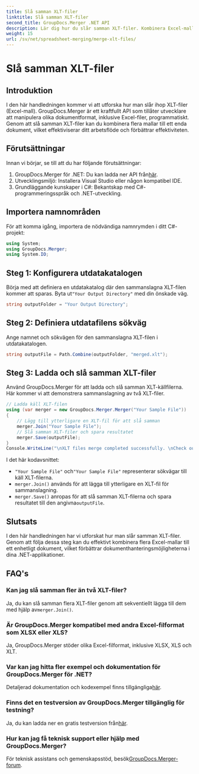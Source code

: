 ```yaml
---
title: Slå samman XLT-filer
linktitle: Slå samman XLT-filer
second_title: GroupDocs.Merger .NET API
description: Lär dig hur du slår samman XLT-filer. Kombinera Excel-mallar programmatiskt i C# med denna steg-för-steg-guide.
weight: 15
url: /sv/net/spreadsheet-merging/merge-xlt-files/
---
```


# Slå samman XLT-filer

## Introduktion
I den här handledningen kommer vi att utforska hur man slår ihop XLT-filer (Excel-mall). GroupDocs.Merger är ett kraftfullt API som tillåter utvecklare att manipulera olika dokumentformat, inklusive Excel-filer, programmatiskt. Genom att slå samman XLT-filer kan du kombinera flera mallar till ett enda dokument, vilket effektiviserar ditt arbetsflöde och förbättrar effektiviteten.
## Förutsättningar
Innan vi börjar, se till att du har följande förutsättningar:
1.  GroupDocs.Merger för .NET: Du kan ladda ner API från[här](https://releases.groupdocs.com/merger/net/).
2. Utvecklingsmiljö: Installera Visual Studio eller någon kompatibel IDE.
3. Grundläggande kunskaper i C#: Bekantskap med C#-programmeringsspråk och .NET-utveckling.

## Importera namnområden
För att komma igång, importera de nödvändiga namnrymden i ditt C#-projekt:
```csharp
using System; 
using GroupDocs.Merger;
using System.IO;
```
## Steg 1: Konfigurera utdatakatalogen
 Börja med att definiera en utdatakatalog där den sammanslagna XLT-filen kommer att sparas. Byta ut`"Your Output Directory"` med din önskade väg.
```csharp
string outputFolder = "Your Output Directory";
```
## Steg 2: Definiera utdatafilens sökväg
Ange namnet och sökvägen för den sammanslagna XLT-filen i utdatakatalogen.
```csharp
string outputFile = Path.Combine(outputFolder, "merged.xlt");
```
## Steg 3: Ladda och slå samman XLT-filer
Använd GroupDocs.Merger för att ladda och slå samman XLT-källfilerna. Här kommer vi att demonstrera sammanslagning av två XLT-filer.
```csharp
// Ladda käll XLT-filen
using (var merger = new GroupDocs.Merger.Merger("Your Sample File"))
{
    // Lägg till ytterligare en XLT-fil för att slå samman
    merger.Join("Your Sample File");
    // Slå samman XLT-filer och spara resultatet
    merger.Save(outputFile);
}
Console.WriteLine("\nXLT files merge completed successfully. \nCheck output in {0}", outputFolder);
```
I det här kodavsnittet:
- `"Your Sample File"` och`"Your Sample File"` representerar sökvägar till käll XLT-filerna.
- `merger.Join()` används för att lägga till ytterligare en XLT-fil för sammanslagning.
- `merger.Save()` anropas för att slå samman XLT-filerna och spara resultatet till den angivna`outputFile`.

## Slutsats
I den här handledningen har vi utforskat hur man slår samman XLT-filer. Genom att följa dessa steg kan du effektivt kombinera flera Excel-mallar till ett enhetligt dokument, vilket förbättrar dokumenthanteringsmöjligheterna i dina .NET-applikationer.

## FAQ's
### Kan jag slå samman fler än två XLT-filer?
Ja, du kan slå samman flera XLT-filer genom att sekventiellt lägga till dem med hjälp av`merger.Join()`.
### Är GroupDocs.Merger kompatibel med andra Excel-filformat som XLSX eller XLS?
Ja, GroupDocs.Merger stöder olika Excel-filformat, inklusive XLSX, XLS och XLT.
### Var kan jag hitta fler exempel och dokumentation för GroupDocs.Merger för .NET?
 Detaljerad dokumentation och kodexempel finns tillgängliga[här](https://tutorials.groupdocs.com/merger/net/).
### Finns det en testversion av GroupDocs.Merger tillgänglig för testning?
 Ja, du kan ladda ner en gratis testversion från[här](https://releases.groupdocs.com/).
### Hur kan jag få teknisk support eller hjälp med GroupDocs.Merger?
 För teknisk assistans och gemenskapsstöd, besök[GroupDocs.Merger-forum](https://forum.groupdocs.com/c/merger/32).